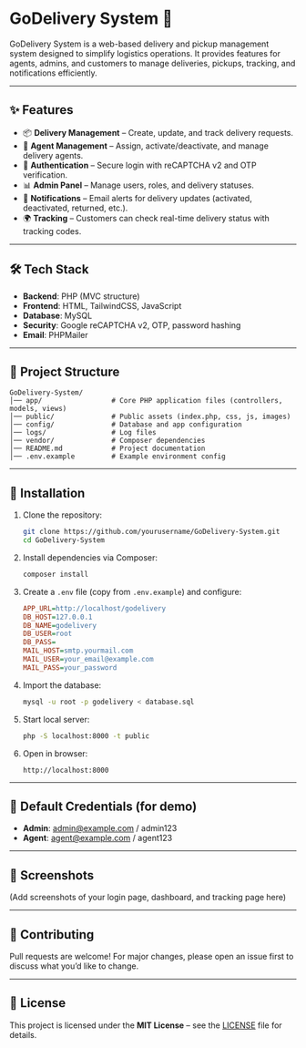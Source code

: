 # GoDelivery System 🚚

GoDelivery System is a web-based delivery and pickup management system designed to simplify logistics operations. It provides features for agents, admins, and customers to manage deliveries, pickups, tracking, and notifications efficiently.  

---

## ✨ Features  
- 📦 **Delivery Management** – Create, update, and track delivery requests.  
- 👤 **Agent Management** – Assign, activate/deactivate, and manage delivery agents.  
- 🔑 **Authentication** – Secure login with reCAPTCHA v2 and OTP verification.  
- 📊 **Admin Panel** – Manage users, roles, and delivery statuses.  
- 🔔 **Notifications** – Email alerts for delivery updates (activated, deactivated, returned, etc.).  
- 🌍 **Tracking** – Customers can check real-time delivery status with tracking codes.  

---

## 🛠️ Tech Stack  
- **Backend**: PHP (MVC structure)  
- **Frontend**: HTML, TailwindCSS, JavaScript  
- **Database**: MySQL  
- **Security**: Google reCAPTCHA v2, OTP, password hashing  
- **Email**: PHPMailer  

---

## 📂 Project Structure  
```
GoDelivery-System/
│── app/                 # Core PHP application files (controllers, models, views)
│── public/              # Public assets (index.php, css, js, images)
│── config/              # Database and app configuration
│── logs/                # Log files
│── vendor/              # Composer dependencies
│── README.md            # Project documentation
│── .env.example         # Example environment config
```

---

## 🚀 Installation  

1. Clone the repository:  
   ```bash
   git clone https://github.com/yourusername/GoDelivery-System.git
   cd GoDelivery-System
   ```

2. Install dependencies via Composer:  
   ```bash
   composer install
   ```

3. Create a `.env` file (copy from `.env.example`) and configure:  
   ```ini
   APP_URL=http://localhost/godelivery
   DB_HOST=127.0.0.1
   DB_NAME=godelivery
   DB_USER=root
   DB_PASS=
   MAIL_HOST=smtp.yourmail.com
   MAIL_USER=your_email@example.com
   MAIL_PASS=your_password
   ```

4. Import the database:  
   ```bash
   mysql -u root -p godelivery < database.sql
   ```

5. Start local server:  
   ```bash
   php -S localhost:8000 -t public
   ```

6. Open in browser:  
   ```
   http://localhost:8000
   ```

---

## 🔑 Default Credentials (for demo)  
- **Admin**: admin@example.com / admin123  
- **Agent**: agent@example.com / agent123  

---

## 📸 Screenshots  
(Add screenshots of your login page, dashboard, and tracking page here)  

---

## 🤝 Contributing  
Pull requests are welcome! For major changes, please open an issue first to discuss what you’d like to change.  

---

## 📜 License  
This project is licensed under the **MIT License** – see the [LICENSE](LICENSE) file for details.  
